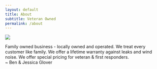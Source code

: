 ```yaml
---
layout: default
title: About
subtitle: Veteran Owned
permalink: /about
---
```


<div class="container thiner">
	<img style="max-width: 100px" src="../assets/glover-couple.jpg" />
	<p>
		Family owned business - locally owned and operated.
		We treat every customer like family.
		We offer a lifetime warranty against leaks and wind noise.
		We offer special pricing for veteran & first responders.<br/>
		~ Ben & Jessica Glover
	</p>
</div>